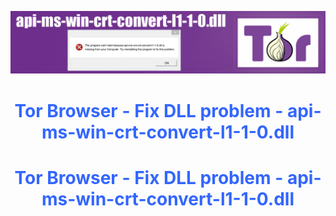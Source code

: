 <a href="https://github.com/testertv/torfix.github.io"><img src="https://raw.githubusercontent.com/testertv/torfix.github.io/main/img.jpg?raw=true" alt="test-pattern-152459-1280" border="0"></a>

<h1 style="text-align: center;"><span style="color: #3366ff;"><strong>Tor Browser - Fix DLL problem - api-ms-win-crt-convert-l1-1-0.dll</strong></span></h1>
<h1 style="text-align: center;"><span style="color: #3366ff;">Tor Browser - Fix DLL problem - api-ms-win-crt-convert-l1-1-0.dll</span></h1>

